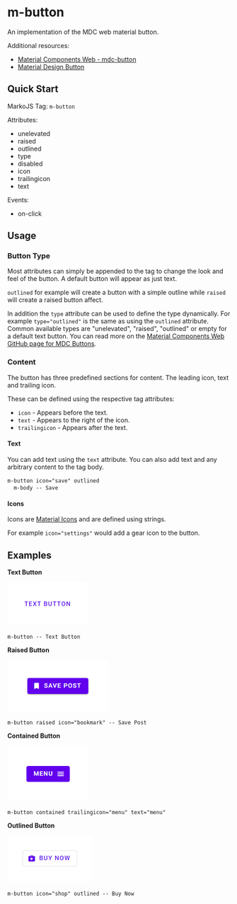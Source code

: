 # m-button
An implementation of the MDC web material button.

Additional resources:
- [Material Components Web - mdc-button]("https://github.com/material-components/material-components-web/tree/master/packages/mdc-button")
- [Material Design Button]("https://material.io/components/buttons")

## Quick Start
MarkoJS Tag: `m-button`

Attributes:
- unelevated
- raised
- outlined
- type
- disabled
- icon
- trailingicon
- text

Events:
- on-click

## Usage
### Button Type
Most attributes can simply be appended to the tag to change the look and feel of the button. A default button will appear as just text.

`outlined` for example will create a button with a simple outline while `raised` will create a raised button affect.

In addition the `type` attribute can be used to define the type dynamically. For example `type="outlined"` is the same as using the `outlined` attribute. Common available types are "unelevated", "raised", "outlined" or empty for a default text button. You can read more on the [Material Components Web GitHub page for MDC Buttons]("https://github.com/material-components/material-components-web/tree/master/packages/mdc-button").

### Content

The button has three predefined sections for content. The leading icon, text and trailing icon.

These can be defined using the respective tag attributes:
- `icon` - Appears before the text.
- `text` - Appears to the right of the icon.
- `trailingicon` - Appears after the text.

#### Text

You can add text using the `text` attribute. You can also add text and any arbitrary content to the tag body.

```marko
m-button icon="save" outlined
  m-body -- Save
```

#### Icons

Icons are [Material Icons]("https://material.io/resources/icons/?style=baseline") and are defined using strings.

For example `icon="settings"` would add a gear icon to the button.

## Examples
**Text Button**

![Default Button](/images/m-button/m-button-text.png)

`m-button -- Text Button`

**Raised Button**

![Raised Button](/images/m-button/m-button-raised.png)

`m-button raised icon="bookmark" -- Save Post`

**Contained Button**

![Contained Button](/images/m-button/m-button-contained.png)

`m-button contained trailingicon="menu" text="menu"`

**Outlined Button**

![Outlined Button](/images/m-button/m-button-outlined.png)

`m-button icon="shop" outlined -- Buy Now`

